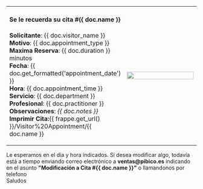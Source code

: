 <div class="container row">
  <table>
    <tr>
      <td style="width: 55%;">
        <h4>Se le recuerda su cita <b>#{{ doc.name }}</b></h4>
        <p><b>Solicitante</b>: {{ doc.visitor_name }}<br>
        <b>Motivo</b>: {{ doc.appointment_type }}<br>
        <b>Maxima Reserva</b>: {{ doc.duration }} minutos<br>
        <b>Fecha</b>: {{ doc.get_formatted('appointment_date') }}<br>
        <b>Hora</b>: {{ doc.appointment_time }}<br>
        <b>Servicio</b>: {{ doc.department }}<br>
        <b>Profesional</b>: {{ doc.practitioner }}<br>
        <b>Observaciones</b>: <i>{{ doc.notes }}</i><br>
        <b>Imprimir Cita:</b>{{ frappe.get_url() }}/Visitor%20Appointment/{{ doc.name }}
      </td>
      <td style="width: 45%;">
        <img width="100%" src="{{ doc.qr_code }}" />
      </td>
    </tr>
  </table>
  <p>Le esperamos en el dia y hora indicados. Si desea modificar algo, todavía está a tiempo enviando correo electr&oacute;nico a <b>ventas@pibico.es</b> indicando en el asunto <b>"Modificaci&oacute;n a Cita #{{ doc.name }}"</b> o llamandonos por telefono<br>Saludos</p>
</div>